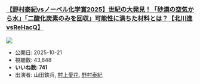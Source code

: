 ### [【野村泰紀vsノーベル化学賞2025】世紀の大発見！「砂漠の空気から水」「二酸化炭素のみを回収」可能性に満ちた材料とは？【北川進vsReHacQ】](https://www.youtube.com/watch?v=e9FOQFh7f6A)
[![](https://img.youtube.com/vi/e9FOQFh7f6A/sddefault.jpg)](https://www.youtube.com/watch?v=e9FOQFh7f6A)
-   公開日: 2025-10-21
-   視聴数: 43,848
-   **いいね数: 741**
-   出演者: 山田鉄兵, [村上愛花](/rehacq_fan/people/村上愛花 "wikilink"), [野村泰紀](/rehacq_fan/people/野村泰紀 "wikilink")
